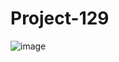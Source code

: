 # Project-129

![image](https://user-images.githubusercontent.com/63299443/185790365-f93e4342-94ef-4487-ae21-f959b1d6805a.png)
